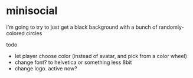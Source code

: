 # minisocial

i'm going to try to just get a black background with a bunch of randomly-colored circles

todo
* let player choose color (instead of avatar, and pick from a color wheel)
* change font? to helvetica or something less 8bit
* change logo. active now?
